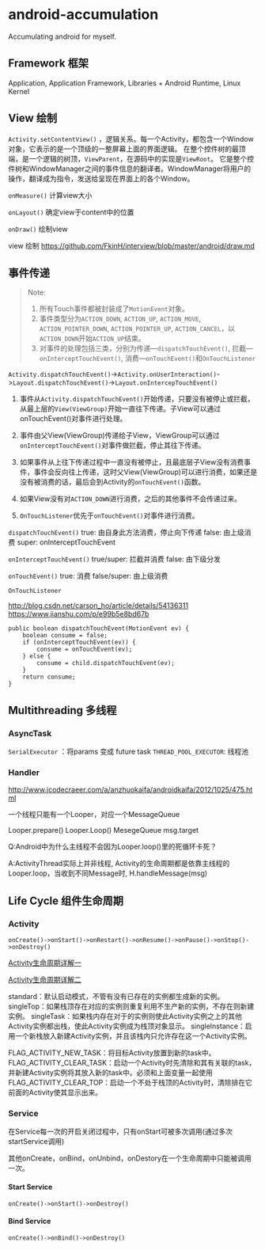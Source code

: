 # android-accumulation
Accumulating android for myself.

## Framework 框架

Application, Application Framework, Libraries + Android Runtime, Linux Kernel

## View 绘制
`Activity.setContentView()` ，逻辑关系。每一个Activity，都包含一个Window对象，它表示的是一个顶级的一整屏幕上面的界面逻辑。
在整个控件树的最顶端，是一个逻辑的树顶，`ViewParent`，在源码中的实现是`ViewRoot`。
它是整个控件树和WindowManager之间的事件信息的翻译者。WindowManager将用户的操作，翻译成为指令，发送给呈现在界面上的各个Window。

`onMeasure()` 计算view大小

`onLayout()` 确定view于content中的位置

`onDraw()` 绘制view

view 绘制 https://github.com/FkinH/interview/blob/master/android/draw.md


## 事件传递

> Note:
> 1. 所有Touch事件都被封装成了`MotionEvent`对象。
> 2. 事件类型分为`ACTION_DOWN`, `ACTION_UP`, `ACTION_MOVE`, `ACTION_POINTER_DOWN`, `ACTION_POINTER_UP`, `ACTION_CANCEL`，以`ACTION_DOWN`开始`ACTION_UP`结束。
> 3. 对事件的处理包括三类，分别为传递—`dispatchTouchEvent()`, 拦截—`onInterceptTouchEvent()`, 消费—`onTouchEvent()`和`OnTouchListener`


`Activity.dispatchTouchEvent()`->`Activity.onUserInteraction()`->`Layout.dispatchTouchEvent()`->`Layout.onIntercepTouchEvent()`

1. 事件从`Activity.dispatchTouchEvent()`开始传递，只要没有被停止或拦截，从最上层的`View(ViewGroup)`开始一直往下传递。子View可以通过onTouchEvent()对事件进行处理。

2. 事件由父View(ViewGroup)传递给子View，ViewGroup可以通过`onInterceptTouchEvent()`对事件做拦截，停止其往下传递。

3. 如果事件从上往下传递过程中一直没有被停止，且最底层子View没有消费事件，事件会反向往上传递，这时父View(ViewGroup)可以进行消费，如果还是没有被消费的话，最后会到Activity的`onTouchEvent()`函数。

4. 如果View没有对`ACTION_DOWN`进行消费，之后的其他事件不会传递过来。

5. `OnTouchListener`优先于`onTouchEvent()`对事件进行消费。

`dispatchTouchEvent()`
true: 由自身此方法消费，停止向下传递
false: 由上级消费
super: onInterceptTouchEvent

`onInterceptTouchEvent()`
true/super: 拦截并消费
false: 由下级分发

`onTouchEvent()`
true: 消费
false/super: 由上级消费

`OnTouchListener`

http://blog.csdn.net/carson_ho/article/details/54136311
https://www.jianshu.com/p/e99b5e8bd67b

```
public boolean dispatchTouchEvent(MotionEvent ev) {    
    boolean consume = false;    
    if (onInterceptTouchEvent(ev)) {
        consume = onTouchEvent(ev);
    } else {
        consume = child.dispatchTouchEvent(ev);    
    }
    return consume;
}
```

## Multithreading 多线程

### AsyncTask

`SerialExecutor` ：将params 变成 future task
`THREAD_POOL_EXECUTOR`: 线程池

### Handler


http://www.jcodecraeer.com/a/anzhuokaifa/androidkaifa/2012/1025/475.html

一个线程只能有一个Looper，对应一个MessageQueue

Looper.prepare()
Looper.Loop()
MesegeQueue
msg.target

Q:Android中为什么主线程不会因为Looper.loop()里的死循环卡死？

A:ActivityThread实际上并非线程, Activity的生命周期都是依靠主线程的Looper.loop，当收到不同Message时, H.handleMessage(msg)

## Life Cycle 组件生命周期
### Activity
```
onCreate()->onStart()->onRestart()->onResume()->onPause()->onStop()->onDestroy()
```
[Activity生命周期详解一](http://stormzhang.com/android/2014/09/14/activity-lifecycle1/)

[Activity生命周期详解二](http://stormzhang.com/android/2014/09/17/android-lifecycle2/)

standard：默认启动模式，不管有没有已存在的实例都生成新的实例。
singleTop：如果栈顶存在对应的实例则重复利用不生产新的实例，不存在则新建实例。
singleTask：如果栈内存在对于的实例则使此Activity实例之上的其他Activity实例都出栈，使此Activity实例成为栈顶对象显示。
singleInstance：启用一个新栈放入新建Activity实例，并且该栈内只允许存在这一个Activity实例。

FLAG_ACTIVITY_NEW_TASK：将目标Activity放置到新的task中。
FLAG_ACTIVITY_CLEAR_TASK：启动一个Activity时先清除和其有关联的task，并新建Activity实例将其放入新的task中。必须和上面变量一起使用
FLAG_ACTIVITY_CLEAR_TOP：启动一个不处于栈顶的Activity时，清除排在它前面的Activity使其显示出来。


### Service
在Service每一次的开启关闭过程中，只有onStart可被多次调用(通过多次startService调用)

其他onCreate，onBind，onUnbind，onDestory在一个生命周期中只能被调用一次。
#### Start Service
```
onCreate()->onStart()->onDestroy()
```

#### Bind Service
```
onCreate()->onBind()->onDestroy()
```

